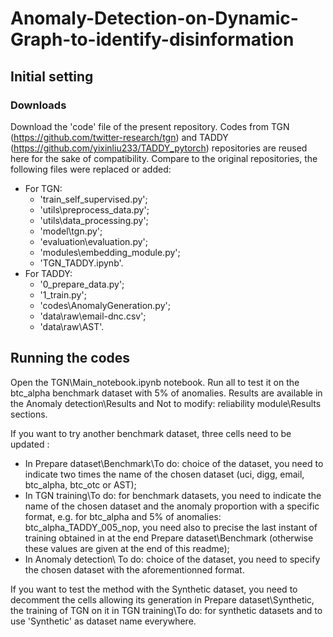 # Anomaly-Detection-on-Dynamic-Graph-to-identify-disinformation

## Initial setting

### Downloads

Download the 'code' file of the present repository. Codes from TGN (https://github.com/twitter-research/tgn) and TADDY (https://github.com/yixinliu233/TADDY_pytorch) repositories are reused here for the sake of compatibility.
Compare to the original repositories, the following files were replaced or added:
 - For TGN:
   - 'train_self_supervised.py';
   - 'utils\preprocess_data.py';
   - 'utils\data_processing.py';
   - 'model\tgn.py';
   - 'evaluation\evaluation.py';
   - 'modules\embedding_module.py';
   - 'TGN_TADDY.ipynb'.
 - For TADDY:
   - '0_prepare_data.py';
   - '1_train.py';
   - 'codes\AnomalyGeneration.py';
   - 'data\raw\email-dnc.csv';
   - 'data\raw\AST'.

## Running the codes

Open the TGN\Main_notebook.ipynb notebook. Run all to test it on the btc_alpha benchmark dataset with 5% of anomalies. Results are available in the Anomaly detection\Results and Not to modify: reliability module\Results sections.

If you want to try another benchmark dataset, three cells need to be updated :
 - In Prepare dataset\Benchmark\To do: choice of the dataset, you need to indicate two times the name of the chosen dataset (uci, digg, email, btc_alpha, btc_otc or AST);
 - In TGN training\To do: for benchmark datasets, you need to indicate the name of the chosen dataset and the anomaly proportion with a specific format, e.g. for btc_alpha and 5% of anomalies: btc_alpha_TADDY_005_nop, you need also to precise the last instant of training obtained in at the end Prepare dataset\Benchmark (otherwise these values are given at the end of this readme);
 - In Anomaly detection\ To do: choice of the dataset, you need to specify the chosen dataset with the aforementionned format.

If you want to test the method with the Synthetic dataset, you need to decomment the cells allowing its generation in Prepare dataset\Synthetic, the training of TGN on  it in TGN training\To do: for synthetic datasets and to use 'Synthetic' as dataset name everywhere.
